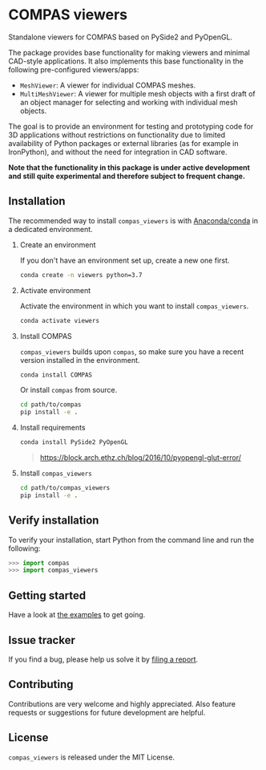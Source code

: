 # COMPAS viewers

Standalone viewers for COMPAS based on PySide2 and PyOpenGL.

The package provides base functionality for making viewers and minimal CAD-style applications.
It also implements this base functionality in the following pre-configured viewers/apps:

* `MeshViewer`: A viewer for individual COMPAS meshes.
* `MultiMeshViewer`: A viewer for multiple mesh objects with a first draft of an object manager for selecting and working with individual mesh objects.

The goal is to provide an environment for testing and prototyping code for 3D applications without restrictions on functionality due to limited availability of Python packages or external libraries (as for example in IronPython), and without the need for integration in CAD software.

**Note that the functionality in this package is under active development and still quite experimental and therefore subject to frequent change.**

## Installation

The recommended way to install `compas_viewers` is with [Anaconda/conda](https://conda.io/docs/) in a dedicated environment.

1. Create an environment

   If you don't have an environment set up, create a new one first.

   ```bash
   conda create -n viewers python=3.7
   ```

2. Activate environment

   Activate the environment in which you want to install `compas_viewers`.

   ```bash
   conda activate viewers
   ```

3. Install COMPAS

   `compas_viewers` builds upon `compas`, so make sure you have a recent version installed in the environment.

   ```bash
   conda install COMPAS
   ```

   Or install `compas` from source.

   ```bash
   cd path/to/compas
   pip install -e .
   ```

4. Install requirements

   ```bash
   conda install PySide2 PyOpenGL
   ```

   > <https://block.arch.ethz.ch/blog/2016/10/pyopengl-glut-error/>

5. Install `compas_viewers`

   ```bash
   cd path/to/compas_viewers
   pip install -e .
   ```

## Verify installation

To verify your installation, start Python from the command line and run the following:

```python
>>> import compas
>>> import compas_viewers
```

## Getting started

Have a look at [the examples](https://github.com/compas-dev/compas_viewers/tree/master/examples) to get going.

## Issue tracker

If you find a bug, please help us solve it by [filing a report](https://github.com/compas-dev/compas_viewers/issues).

## Contributing

Contributions are very welcome and highly appreciated. Also feature requests or suggestions for future development are helpful.

## License

`compas_viewers` is released under the MIT License.
